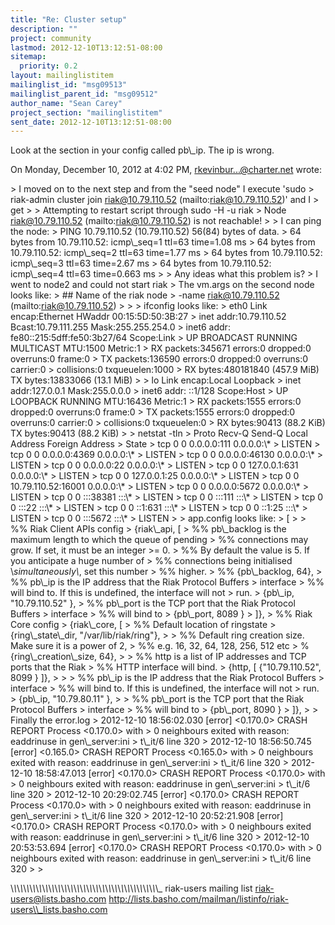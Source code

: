 ```yaml
---
title: "Re: Cluster setup"
description: ""
project: community
lastmod: 2012-12-10T13:12:51-08:00
sitemap:
  priority: 0.2
layout: mailinglistitem
mailinglist_id: "msg09513"
mailinglist_parent_id: "msg09512"
author_name: "Sean Carey"
project_section: "mailinglistitem"
sent_date: 2012-12-10T13:12:51-08:00
---
```



Look at the section in your config called pb\\_ip. The ip is wrong. 


On Monday, December 10, 2012 at 4:02 PM, rkevinbur...@charter.net wrote:

&gt; I moved on to the next step and from the "seed node" I execute 'sudo 
&gt; riak-admin cluster join riak@10.79.110.52 (mailto:riak@10.79.110.52)' and I 
&gt; get
&gt; 
&gt; Attempting to restart script through sudo -H -u riak
&gt; Node riak@10.79.110.52 (mailto:riak@10.79.110.52) is not reachable!
&gt; 
&gt; I can ping the node:
&gt; PING 10.79.110.52 (10.79.110.52) 56(84) bytes of data.
&gt; 64 bytes from 10.79.110.52: icmp\\_seq=1 ttl=63 time=1.08 ms
&gt; 64 bytes from 10.79.110.52: icmp\\_seq=2 ttl=63 time=1.77 ms
&gt; 64 bytes from 10.79.110.52: icmp\\_seq=3 ttl=63 time=2.67 ms
&gt; 64 bytes from 10.79.110.52: icmp\\_seq=4 ttl=63 time=0.663 ms
&gt; 
&gt; Any ideas what this problem is?
&gt; I went to node2 and could not start riak
&gt; The vm.args on the second node looks like:
&gt; ## Name of the riak node
&gt; -name riak@10.79.110.52 (mailto:riak@10.79.110.52)
&gt; 
&gt; 
&gt; ifconfig looks like:
&gt; eth0 Link encap:Ethernet HWaddr 00:15:5D:50:3B:27
&gt; inet addr:10.79.110.52 Bcast:10.79.111.255 Mask:255.255.254.0
&gt; inet6 addr: fe80::215:5dff:fe50:3b27/64 Scope:Link
&gt; UP BROADCAST RUNNING MULTICAST MTU:1500 Metric:1
&gt; RX packets:345671 errors:0 dropped:0 overruns:0 frame:0
&gt; TX packets:136590 errors:0 dropped:0 overruns:0 carrier:0
&gt; collisions:0 txqueuelen:1000
&gt; RX bytes:480181840 (457.9 MiB) TX bytes:13833066 (13.1 MiB)
&gt; 
&gt; lo Link encap:Local Loopback
&gt; inet addr:127.0.0.1 Mask:255.0.0.0
&gt; inet6 addr: ::1/128 Scope:Host
&gt; UP LOOPBACK RUNNING MTU:16436 Metric:1
&gt; RX packets:1555 errors:0 dropped:0 overruns:0 frame:0
&gt; TX packets:1555 errors:0 dropped:0 overruns:0 carrier:0
&gt; collisions:0 txqueuelen:0
&gt; RX bytes:90413 (88.2 KiB) TX bytes:90413 (88.2 KiB)
&gt; 
&gt; netstat -tln
&gt; Proto Recv-Q Send-Q Local Address Foreign Address 
&gt; State
&gt; tcp 0 0 0.0.0.0:111 0.0.0.0:\\* 
&gt; LISTEN
&gt; tcp 0 0 0.0.0.0:4369 0.0.0.0:\\* 
&gt; LISTEN
&gt; tcp 0 0 0.0.0.0:46130 0.0.0.0:\\* 
&gt; LISTEN
&gt; tcp 0 0 0.0.0.0:22 0.0.0.0:\\* 
&gt; LISTEN
&gt; tcp 0 0 127.0.0.1:631 0.0.0.0:\\* 
&gt; LISTEN
&gt; tcp 0 0 127.0.0.1:25 0.0.0.0:\\* 
&gt; LISTEN
&gt; tcp 0 0 10.79.110.52:16001 0.0.0.0:\\* 
&gt; LISTEN
&gt; tcp 0 0 0.0.0.0:5672 0.0.0.0:\\* 
&gt; LISTEN
&gt; tcp 0 0 :::38381 :::\\* 
&gt; LISTEN
&gt; tcp 0 0 :::111 :::\\* 
&gt; LISTEN
&gt; tcp 0 0 :::22 :::\\* 
&gt; LISTEN
&gt; tcp 0 0 ::1:631 :::\\* 
&gt; LISTEN
&gt; tcp 0 0 ::1:25 :::\\* 
&gt; LISTEN
&gt; tcp 0 0 :::5672 :::\\* 
&gt; LISTEN
&gt; 
&gt; app.config looks like:
&gt; [
&gt; 
&gt; %% Riak Client APIs config
&gt; {riak\\_api, [
&gt; %% pb\\_backlog is the maximum length to which the queue of pending
&gt; %% connections may grow. If set, it must be an integer &gt;= 0.
&gt; %% By default the value is 5. If you anticipate a huge number of
&gt; %% connections being initialised \\*simultaneously\\*, set this number
&gt; %% higher.
&gt; %% {pb\\_backlog, 64},
&gt; %% pb\\_ip is the IP address that the Riak Protocol Buffers 
&gt; interface
&gt; %% will bind to. If this is undefined, the interface will not 
&gt; run.
&gt; {pb\\_ip, "10.79.110.52" },
&gt; %% pb\\_port is the TCP port that the Riak Protocol Buffers 
&gt; interface
&gt; %% will bind to
&gt; {pb\\_port, 8089 }
&gt; ]},
&gt; %% Riak Core config
&gt; {riak\\_core, [
&gt; %% Default location of ringstate
&gt; {ring\\_state\\_dir, "/var/lib/riak/ring"},
&gt; 
&gt; %% Default ring creation size. Make sure it is a power of 2,
&gt; %% e.g. 16, 32, 64, 128, 256, 512 etc
&gt; %{ring\\_creation\\_size, 64},
&gt; 
&gt; %% http is a list of IP addresses and TCP ports that the Riak
&gt; %% HTTP interface will bind.
&gt; {http, [ {"10.79.110.52", 8099 } ]},
&gt; 
&gt; 
&gt; %% pb\\_ip is the IP address that the Riak Protocol Buffers 
&gt; interface 
&gt; %% will bind to. If this is undefined, the interface will not 
&gt; run. 
&gt; {pb\\_ip, "10.79.80.11" }, 
&gt; 
&gt; %% pb\\_port is the TCP port that the Riak Protocol Buffers 
&gt; interface 
&gt; %% will bind to 
&gt; {pb\\_port, 8090 } 
&gt; ]}, 
&gt; 
&gt; Finally the error.log
&gt; 2012-12-10 18:56:02.030 [error] &lt;0.170.0&gt; CRASH REPORT Process &lt;0.170.0&gt; with 
&gt; 0 neighbours exited with reason: eaddrinuse in gen\\_server:ini
&gt; t\\_it/6 line 320
&gt; 2012-12-10 18:56:50.745 [error] &lt;0.165.0&gt; CRASH REPORT Process &lt;0.165.0&gt; with 
&gt; 0 neighbours exited with reason: eaddrinuse in gen\\_server:ini
&gt; t\\_it/6 line 320
&gt; 2012-12-10 18:58:47.013 [error] &lt;0.170.0&gt; CRASH REPORT Process &lt;0.170.0&gt; with 
&gt; 0 neighbours exited with reason: eaddrinuse in gen\\_server:ini
&gt; t\\_it/6 line 320
&gt; 2012-12-10 20:29:02.745 [error] &lt;0.170.0&gt; CRASH REPORT Process &lt;0.170.0&gt; with 
&gt; 0 neighbours exited with reason: eaddrinuse in gen\\_server:ini
&gt; t\\_it/6 line 320
&gt; 2012-12-10 20:52:21.908 [error] &lt;0.170.0&gt; CRASH REPORT Process &lt;0.170.0&gt; with 
&gt; 0 neighbours exited with reason: eaddrinuse in gen\\_server:ini
&gt; t\\_it/6 line 320
&gt; 2012-12-10 20:53:53.694 [error] &lt;0.170.0&gt; CRASH REPORT Process &lt;0.170.0&gt; with 
&gt; 0 neighbours exited with reason: eaddrinuse in gen\\_server:ini
&gt; t\\_it/6 line 320
&gt; 
&gt; 

\\_\\_\\_\\_\\_\\_\\_\\_\\_\\_\\_\\_\\_\\_\\_\\_\\_\\_\\_\\_\\_\\_\\_\\_\\_\\_\\_\\_\\_\\_\\_\\_\\_\\_\\_\\_\\_\\_\\_\\_\\_\\_\\_\\_\\_\\_\\_
riak-users mailing list
riak-users@lists.basho.com
http://lists.basho.com/mailman/listinfo/riak-users\\_lists.basho.com

